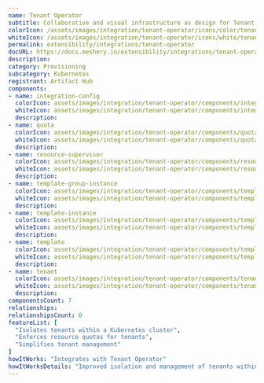 ```yaml
---
name: Tenant Operator
subtitle: Collaborative and visual infrastructure as design for Tenant Operator
colorIcon: /assets/images/integration/tenant-operator/icons/color/tenant-operator-color.svg
whiteIcon: /assets/images/integration/tenant-operator/icons/white/tenant-operator-white.svg
permalink: extensibility/integrations/tenant-operator
docURL: https://docs.meshery.io/extensibility/integrations/tenant-operator
description: 
category: Provisioning
subcategory: Kubernetes
registrant: Artifact Hub
components: 
- name: integration-config
  colorIcon: assets/images/integration/tenant-operator/components/integration-config/icons/color/integration-config-color.svg
  whiteIcon: assets/images/integration/tenant-operator/components/integration-config/icons/white/integration-config-white.svg
  description: 
- name: quota
  colorIcon: assets/images/integration/tenant-operator/components/quota/icons/color/quota-color.svg
  whiteIcon: assets/images/integration/tenant-operator/components/quota/icons/white/quota-white.svg
  description: 
- name: resource-supervisor
  colorIcon: assets/images/integration/tenant-operator/components/resource-supervisor/icons/color/resource-supervisor-color.svg
  whiteIcon: assets/images/integration/tenant-operator/components/resource-supervisor/icons/white/resource-supervisor-white.svg
  description: 
- name: template-group-instance
  colorIcon: assets/images/integration/tenant-operator/components/template-group-instance/icons/color/template-group-instance-color.svg
  whiteIcon: assets/images/integration/tenant-operator/components/template-group-instance/icons/white/template-group-instance-white.svg
  description: 
- name: template-instance
  colorIcon: assets/images/integration/tenant-operator/components/template-instance/icons/color/template-instance-color.svg
  whiteIcon: assets/images/integration/tenant-operator/components/template-instance/icons/white/template-instance-white.svg
  description: 
- name: template
  colorIcon: assets/images/integration/tenant-operator/components/template/icons/color/template-color.svg
  whiteIcon: assets/images/integration/tenant-operator/components/template/icons/white/template-white.svg
  description: 
- name: tenant
  colorIcon: assets/images/integration/tenant-operator/components/tenant/icons/color/tenant-color.svg
  whiteIcon: assets/images/integration/tenant-operator/components/tenant/icons/white/tenant-white.svg
  description: 
componentsCount: 7
relationships: 
relationshipsCount: 0
featureList: [
  "Isolates tenants within a Kubernetes cluster",
  "Enforces resource quotas for tenants",
  "Simplifies tenant management"
]
howItWorks: "Integrates with Tenant Operator"
howItWorksDetails: "Improved isolation and management of tenants within Kubernetes"
---
```

